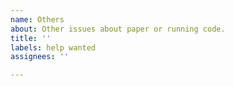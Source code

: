 ```yaml
---
name: Others
about: Other issues about paper or running code.
title: ''
labels: help wanted
assignees: ''

---
```



